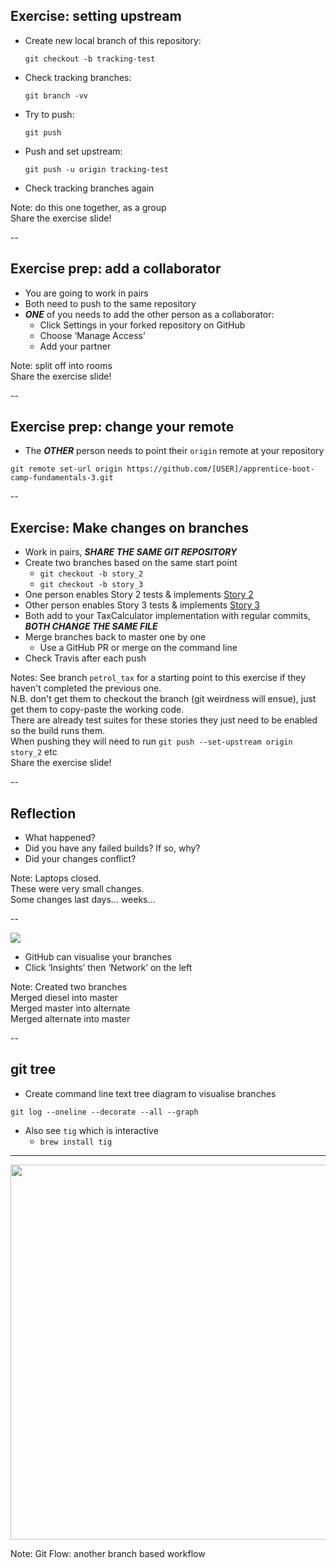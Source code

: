 ## Exercise: setting upstream

* Create new local branch of this repository:
    ```
    git checkout -b tracking-test
    ```
* Check tracking branches:
    ```
    git branch -vv
    ```
* Try to push:
    ```
    git push
    ```
* Push and set upstream:
    ```
    git push -u origin tracking-test
    ```
* Check tracking branches again

Note: do this one together, as a group  
  Share the exercise slide!  

--

## Exercise prep: add a collaborator

* You are going to work in pairs
* Both need to push to the same repository
* ___***ONE***___ of you needs to add the other person as a collaborator:
    * Click Settings in your forked repository on GitHub
    * Choose ‘Manage Access’
    * Add your partner

Note: split off into rooms  
Share the exercise slide!  

--

## Exercise prep: change your remote

* The ___***OTHER***___ person needs to point their `origin` remote at your repository

```
git remote set-url origin https://github.com/[USER]/apprentice-boot-camp-fundamentals-3.git
```

--

## Exercise: Make changes on branches

* Work in pairs, ___***SHARE THE SAME GIT REPOSITORY***___
* Create two branches based on the same start point
  * `git checkout -b story_2`
  * `git checkout -b story_3`
* One person enables Story 2 tests & implements [Story 2](https://github.com/MCR-Digital/apprentice-boot-camp-fundamentals-3/tree/master/exercises#story-2)
* Other person enables Story 3 tests & implements [Story 3](https://github.com/MCR-Digital/apprentice-boot-camp-fundamentals-3/tree/master/exercises#story-3)
* Both add to your TaxCalculator implementation with regular commits, ___***BOTH CHANGE THE SAME FILE***___
* Merge branches back to master one by one
  * Use a GitHub PR or merge on the command line
* Check Travis after each push

Notes:
See branch ```petrol_tax``` for a starting point to this exercise if they haven't completed the previous one.  
N.B. don't get them to checkout the branch (git weirdness will ensue), just get them to copy-paste the working code.  
There are already test suites for these stories they just need to be enabled so the build runs them.  
When pushing they will need to run `git push --set-upstream origin story_2` etc  
Share the exercise slide!  

--

## Reflection

* What happened?
* Did you have any failed builds? If so, why?
* Did your changes conflict?

Note: Laptops closed.  
  These were very small changes.  
  Some changes last days… weeks…

--

<img src="images/merge.png">

+ GitHub can visualise your branches
+ Click ‘Insights’ then ‘Network’ on the left

Note: Created two branches  
  Merged diesel into master  
  Merged master into alternate  
  Merged alternate into master  

--

## git tree

+ Create command line text tree diagram to visualise branches
```
git log --oneline --decorate --all --graph
```
+ Also see `tig` which is interactive
  * `brew install tig`

---

<img height="600" src="https://wac-cdn.atlassian.com/dam/jcr:61ccc620-5249-4338-be66-94d563f2843c/05%20(2).svg?cdnVersion=kv">

Note: Git Flow: another branch based workflow  
